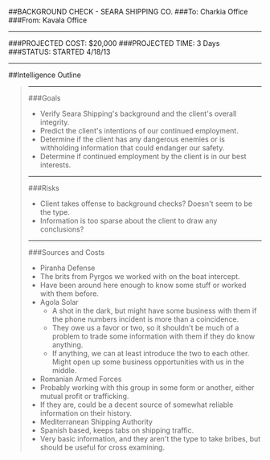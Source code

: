 ##BACKGROUND CHECK - SEARA SHIPPING CO.
###To: Charkia Office
###From: Kavala Office
***
###PROJECTED COST: $20,000
###PROJECTED TIME: 3 Days
###STATUS: STARTED 4/18/13

***

##Intelligence Outline

>***
>
>###Goals
>- Verify Seara Shipping's background and the client's overall integrity.
>- Predict the client's intentions of our continued employment.
>- Determine if the client has any dangerous enemies or is withholding information that could endanger our safety.
>- Determine if continued employment by the client is in our best interests.
>
>***
>
>###Risks
>- Client takes offense to background checks? Doesn't seem to be the type.
>- Information is too sparse about the client to draw any conclusions?
>
>***
>
>###Sources and Costs
>- Piranha Defense
>  - The brits from Pyrgos we worked with on the boat intercept.
>  - Have been around here enough to know some stuff or worked with them before.
> - Agola Solar
>   - A shot in the dark, but might have some business with them if the phone numbers incident is more than a coincidence.
>   - They owe us a favor or two, so it shouldn't be much of a problem to trade some information with them if they do know anything.
>   - If anything, we can at least introduce the two to each other. Might open up some business opportunities with us in the middle.
>- Romanian Armed Forces
>  - Probably working with this group in some form or another, either mutual profit or trafficking.
>  - If they are, could be a decent source of somewhat reliable information on their history.
>- Mediterranean Shipping Authority
>  - Spanish based, keeps tabs on shipping traffic.
>  - Very basic information, and they aren't the type to take bribes, but should be useful for cross examining.
